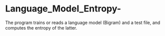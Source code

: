 # Language_Model_Entropy-
The program trains or reads a language model (Bigram) and a test file, and computes the entropy of the latter.
